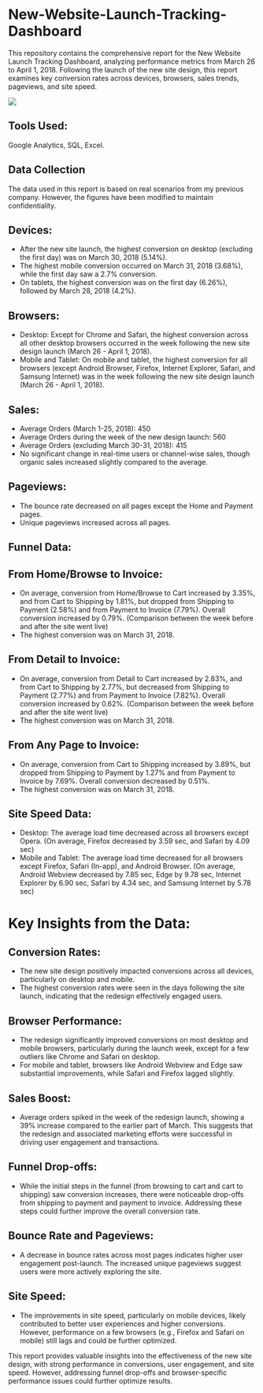 # New-Website-Launch-Tracking-Dashboard

This repository contains the comprehensive report for the New Website Launch Tracking Dashboard, analyzing performance metrics from March 26 to April 1, 2018. Following the launch of the new site design, this report examines key conversion rates across devices, browsers, sales trends, pageviews, and site speed.

[<img src='https://sharminhossainbd.github.io/New-Website-Launch-Tracking-Dashboard/site.jpg'>](https://sharminhossainbd.github.io/New-Website-Launch-Tracking-Dashboard/site.jpg)

## Tools Used: 
Google Analytics, SQL, Excel.

## Data Collection

The data used in this report is based on real scenarios from my previous company. However, the figures have been modified to maintain confidentiality.

## Devices: 
- After the new site launch, the highest conversion on desktop (excluding the first day) was on March 30, 2018 (5.14%).
- The highest mobile conversion occurred on March 31, 2018 (3.68%), while the first day saw a 2.7% conversion.
- On tablets, the highest conversion was on the first day (6.26%), followed by March 28, 2018 (4.2%).
  
## Browsers:
- Desktop: Except for Chrome and Safari, the highest conversion across all other desktop browsers occurred in the week following the new site design launch (March 26 - April 1, 2018).
- Mobile and Tablet: On mobile and tablet, the highest conversion for all browsers (except Android Browser, Firefox, Internet Explorer, Safari, and Samsung Internet) was in the week following the new site design launch (March 26 - April 1, 2018).
  
## Sales: 
- Average Orders (March 1-25, 2018): 450
- Average Orders during the week of the new design launch: 560
- Average Orders (excluding March 30-31, 2018): 415
- No significant change in real-time users or channel-wise sales, though organic sales increased slightly compared to the average.

## Pageviews: 
- The bounce rate decreased on all pages except the Home and Payment pages.
- Unique pageviews increased across all pages.
  
## Funnel Data:
## From Home/Browse to Invoice:

- On average, conversion from Home/Browse to Cart increased by 3.35%, and from Cart to Shipping by 1.81%, but dropped from Shipping to Payment (2.58%) and from Payment to Invoice (7.79%). Overall conversion increased by 0.79%. (Comparison between the week before and after the site went live)
- The highest conversion was on March 31, 2018.
  
## From Detail to Invoice:

- On average, conversion from Detail to Cart increased by 2.83%, and from Cart to Shipping by 2.77%, but decreased from Shipping to Payment (2.77%) and from Payment to Invoice (7.82%). Overall conversion increased by 0.62%. (Comparison between the week before and after the site went live)
- The highest conversion was on March 31, 2018.
  
## From Any Page to Invoice:

- On average, conversion from Cart to Shipping increased by 3.89%, but dropped from Shipping to Payment by 1.27% and from Payment to Invoice by 7.69%. Overall conversion decreased by 0.51%.
- The highest conversion was on March 31, 2018.
  
## Site Speed Data: 
- Desktop: The average load time decreased across all browsers except Opera. (On average, Firefox decreased by 3.59 sec, and Safari by 4.09 sec)
- Mobile and Tablet: The average load time decreased for all browsers except Firefox, Safari (In-app), and Android Browser. (On average, Android Webview decreased by 7.85 sec, Edge by 9.78 sec, Internet Explorer by 6.90 sec, Safari by 4.34 sec, and Samsung Internet by 5.78 sec)


# Key Insights from the Data:

## Conversion Rates:

- The new site design positively impacted conversions across all devices, particularly on desktop and mobile.
- The highest conversion rates were seen in the days following the site launch, indicating that the redesign effectively engaged users.
  
## Browser Performance:

- The redesign significantly improved conversions on most desktop and mobile browsers, particularly during the launch week, except for a few outliers like Chrome and Safari on desktop.
- For mobile and tablet, browsers like Android Webview and Edge saw substantial improvements, while Safari and Firefox lagged slightly.
  
## Sales Boost:

- Average orders spiked in the week of the redesign launch, showing a 39% increase compared to the earlier part of March. This suggests that the redesign and associated marketing efforts were successful in driving user engagement and transactions.
  
## Funnel Drop-offs:
- While the initial steps in the funnel (from browsing to cart and cart to shipping) saw conversion increases, there were noticeable drop-offs from shipping to payment and payment to invoice. Addressing these steps could further improve the overall conversion rate.

## Bounce Rate and Pageviews:

- A decrease in bounce rates across most pages indicates higher user engagement post-launch. The increased unique pageviews suggest users were more actively exploring the site.
  
## Site Speed:

- The improvements in site speed, particularly on mobile devices, likely contributed to better user experiences and higher conversions. However, performance on a few browsers (e.g., Firefox and Safari on mobile) still lags and could be further optimized.


This report provides valuable insights into the effectiveness of the new site design, with strong performance in conversions, user engagement, and site speed. However, addressing funnel drop-offs and browser-specific performance issues could further optimize results.
